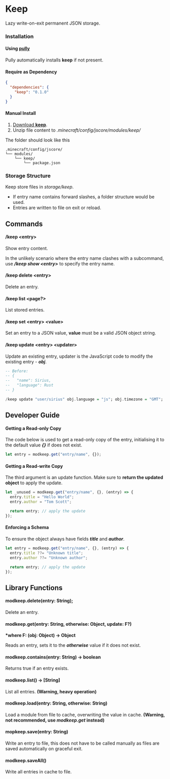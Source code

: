 # Keep

Lazy write-on-exit permanent JSON storage.

### Installation

#### Using [pully](https://github.com/FabricCore/pully)

Pully automatically installs **keep** if not present.


#### Require as Dependency

```json
{
  "dependencies": {
    "keep": "0.1.0"
  }
}
```

#### Manual Install

1. [Download **keep**](https://github.com/FabricCore/modtoggle/archive/refs/heads/master.zip).
2. Unzip file content to _.minecraft/config/jscore/modules/keep/_

The folder should look like this

```
.minecraft/config/jscore/
└── modules/
    └── keep/
        └── package.json
```

### Storage Structure

Keep store files in _storage/keep_.

- If entry name contains forward slashes, a folder structure would be used.
- Entries are written to file on exit or reload.

## Commands

#### /keep &lt;entry&gt;

Show entry content.

In the unlikely scenario where the entry name clashes with a subcommand, use **_/keep show &lt;entry&gt;_** to specify the entry name.

#### /keep delete &lt;entry&gt;

Delete an entry.

#### /keep list &lt;page?&gt;

List stored entries.

#### /keep set &lt;entry&gt; &lt;value&gt;

Set an entry to a JSON value, **value** must be a valid JSON object string.

#### /keep update &lt;entry&gt; &lt;updater&gt;

Update an existing entry, updater is the JavaScript code to modify the existing entry - **_obj_**.

```hs
-- Before:
-- {
--   "name": Sirius,
--   "language": Rust
-- }

/keep update "user/sirius" obj.language = "js"; obj.timezone = "GMT";
```

## Developer Guide

#### Getting a Read-only Copy

The code below is used to get a read-only copy of the entry, initialising it to the default value **_{}_** if does not exist.

```js
let entry = modkeep.get("entry/name", {});
```

#### Getting a Read-write Copy

The third argument is an update function. Make sure to **return the updated object** to apply the update.

```js
let _unused = modkeep.get("entry/name", {}, (entry) => {
  entry.title = "Hello World";
  entry.author = "Tom Scott";

  return entry; // apply the update
});
```

#### Enforcing a Schema

To ensure the object always have fields **_title_** and **_author_**.

```js
let entry = modkeep.get("entry/name", {}, (entry) => {
  entry.title ??= "Unknown title";
  entry.author ??= "Unknown author";

  return entry; // apply the update
});
```

## Library Functions

#### modkeep.delete(entry: String);

Delete an entry.

#### modkeep.get(entry: String, otherwise: Object, update: F?)

**\*where F: (obj: Object) → Object**

Reads an entry, sets it to the **_otherwise_** value if it does not exist.

#### modkeep.contains(entry: String) → boolean

Returns true if an entry exists.

#### modkeep.list() → [String]

List all entries. **(Warning, heavy operation)**

#### modkeep.load(entry: String, otherwise: String)

Load a module from file to cache, overwriting the value in cache. **(Warning, not recommended, use *modkeep.get* instead)**

#### mopkeep.save(entry: String)

Write an entry to file, this does not have to be called manually as files are saved automatically on graceful exit.

#### modkeep.saveAll()

Write all entries in cache to file.
